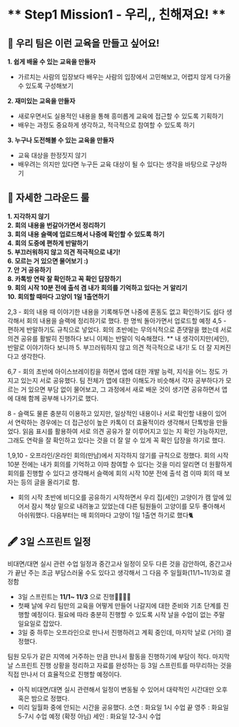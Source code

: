 # ** Step1 Mission1 - 우리,, 친해져요! **

## 📄 우리 팀은 이런 교육을 만들고 싶어요!

**1. 쉽게 배울 수 있는 교육을 만들자**
- 가르치는 사람의 입장보다 배우는 사람의 입장에서 고민해보고, 어렵지 않게 다가올 수 있도록 구성해보기

**2. 재미있는 교육을 만들자**
- 새로우면서도 실용적인 내용을 통해 흥미롭게 교육에 접근할 수 있도록 기획하기
- 배우는 과정도 중요하게 생각하고, 적극적으로 참여할 수 있도록 하기

**3. 누구나 도전해볼 수 있는 교육을 만들자**
- 교육 대상을 한정짓지 않기
- 배우려는 의지만 있다면 누구든 교육 대상이 될 수 있다는 생각을 바탕으로 구상하기


## 📌 자세한 그라운드 룰
 **1. 지각하지 않기**  
 **2. 회의 내용을 번갈아가면서 정리하기**  
 **3. 회의 내용 슬랙에 업로드해서 나중에 확인할 수 있도록 하기**  
 **4. 회의 도중에 편하게 반말하기**  
 **5. 부끄러워하지 않고 의견 적극적으로 내기!**  
 **6. 모르는 거 있으면 물어보기 :)**  
 **7. 안 거 공유하기**  
 **8. 카톡방 연락 잘 확인하고 꼭 확인 답장하기**  
 **9. 회의 시작 10분 전에 출석 겸 내가 회의를 기억하고 있다는 거 알리기**  
 **10. 회의할 때마다 고양이 1일 1출연하기**  
 
 2,3 - 회의 내용 때 이야기한 내용을 기록해두면 나중에 혼동도 없고 확인하기도 쉽다 생각해서 회의 내용을 슬랙에 정리하기로 했다. 한 명씩 돌아가면서 업로드할 예정
 4,5 - 편하게 반말하기도 규칙으로 넣었다. 회의 초반에는 무의식적으로 존댓말을 했는데 서로 의견 공유를 활발히 진행하다 보니 이제는 반말이 익숙해졌다.
 ** 내 생각이지만(세인), 반말로 이야기하다 보니까 5. 부끄러워하지 않고 의견 적극적으로 내기! 도 더 잘 지켜진다고 생각한다.
 
 6,7 - 회의 초반에 아이스브레이킹을 하면서 앱에 대한 개발 능력, 지식을 어느 정도 가지고 있는지 서로 공유했다.
 팀 전체가 앱에 대한 이해도가 비슷해서 각자 공부하다가 모르는 거 있으면 부담 없이 물어보고, 그 과정에서 새로 배운 것이 생기면 공유하면서 앱에 대해 함께 공부해 나가기로 했다.
 
 8 - 슬랙도 물론 충분히 이용하고 있지만, 일상적인 내용이나 서로 확인할 내용이 있어서 연락하는 경우에는 더 접근성이 높은 카톡이 더 효율적이라 생각해서 단톡방을 만들었다.
 읽음 표시를 활용하여 서로 의견 공유가 잘 이루어지고 있는 지 확인 가능하지만, 그래도 연락을 잘 확인하고 있다는 것을 더 잘 알 수 있게 꼭 확인 답장을 하기로 했다.
 
 1,9,10 - 오프라인/온라인 회의(만남)에서 지각하지 않기를 규칙으로 정했다. 회의 시작 10분 전에는 내가 회의를 기억하고 이따 참여할 수 있다는 것을 미리 알리면 더 원활하게 회의를 진행할 수 있다고 생각해서 슬랙에 회의 시작 10분 전에 출석 겸 이따 회의 때 보자는 등의 글을 올리기로 함.
 + 회의 시작 초반에 비디오를 공유하기 시작하면서 우리 집(세인) 고양이가 캠 앞에 있어서 잠시 책상 밑으로 내려놓고 있었는데 다른 팀원들이 고양이를 모두 좋아해서 아쉬워했다. 다음부터는 매 회의마다 고양이 1일 1출연 하기로 했다🐈


## 🖋 3일 스프린트 일정

 비대면/대면 실시 관련 수업 일정과 중간고사 일정이 모두 다른 것을 감안하여, 중간고사가 끝난 주는 조금 부담스러울 수도 있다고 생각해서 그 다음 주 일월화(11/1~11/3)로 결정함
 
 - 3일 스프린트는 **11/1~ 11/3** 으로 진행🏃‍♂️🏃‍♂️
 - 첫째 날에 우리 팀만의 교육을 어떻게 만들어 나갈지에 대한 준비와 기초 단계를 진행할 예정이다. 필요에 따라 충분히 진행할 수 있도록 시작 날을 수업이 없는 주말 일요일로 잡았다.
 - 3일 중 하루는 오프라인으로 만나서 진행하려고 계획 중인데, 마지막 날로 (거의) 결정했다.
 
 팀원 모두가 같은 지역에 거주하는 만큼 만나서 활동을 진행하기에 부담이 적다.
 마지막 날 스프린트 진행 상황을 정리하고 자료를 완성하는 등 3일 스프린트를 마무리하는 것을 직접 만나서 더 효율적으로 진행할 예정이다.
 - 아직 비대면/대면 실시 관련해서 일정이 변동될 수 있어서 대략적인 시간대만 오후 혹은 밤으로 정했다.
 - 미리 일월화 중에 안되는 시간을 공유했다.
 소연 : 화요일 1시 수업 끝
 영주 : 화요일 5-7시 수업 예정 (확정 아님)
 세인 : 화요일 12-3시 수업
